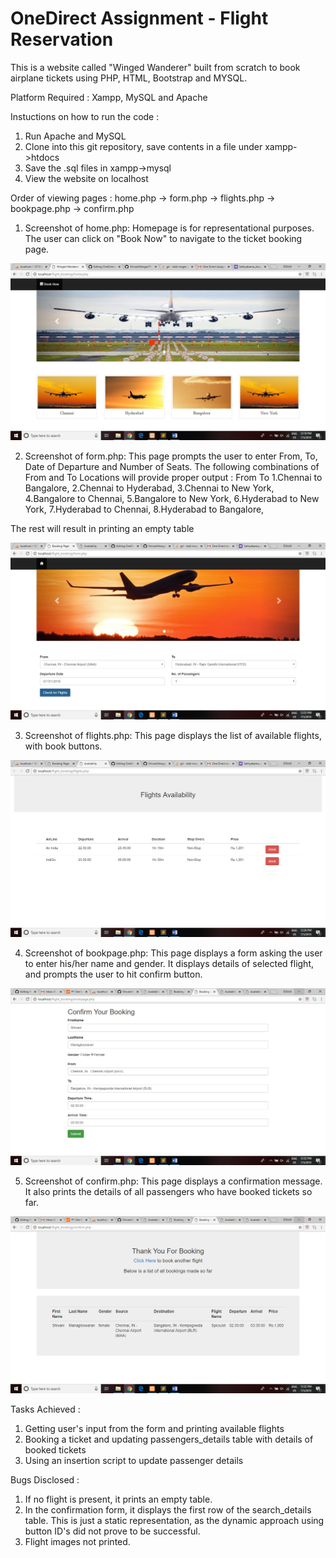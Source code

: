 # OneDirect Assignment - Flight Reservation

This is a website called "Winged Wanderer" built from scratch to book airplane tickets using PHP, HTML, Bootstrap and MYSQL.

Platform Required : Xampp, MySQL and Apache

Instuctions on how to run the code : 
1. Run Apache and MySQL
2. Clone into this git repository, save contents in a file under xampp->htdocs
3. Save the .sql files in xampp->mysql
4. View the website on localhost

Order of viewing pages :
home.php -> form.php -> flights.php -> bookpage.php -> confirm.php

1. Screenshot of home.php:
   Homepage is for representational purposes. The user can click on "Book Now" to navigate to the ticket booking page.


![alt text](https://raw.githubusercontent.com/ShivaniMangal/OneDirectAssignment/master/imgs/screenshot1.jpg)



2. Screenshot of form.php:
This page prompts the user to enter From, To, Date of Departure and Number of Seats. 
The following combinations of From and To Locations will provide proper output :
From	      To
1.Chennai	to    Bangalore,
2.Chennai	to    Hyderabad,
3.Chennai	 to   New York,
4.Bangalore	to  Chennai,
5.Bangalore	to  New York,
6.Hyderabad	 to New York,
7.Hyderabad	 to Chennai,
8.Hyderabad	 to Bangalore,

The rest will result in printing an empty table  


![alt text](https://raw.githubusercontent.com/ShivaniMangal/OneDirectAssignment/master/imgs/screenshot2.jpg)



3. Screenshot of flights.php:
This page displays the list of available flights, with book buttons.

![alt text](https://raw.githubusercontent.com/ShivaniMangal/OneDirectAssignment/master/imgs/screenshot3.jpg)



4. Screenshot of bookpage.php: 
This page displays a form asking the user to enter his/her name and gender. It displays details of selected flight, and prompts the user to hit confirm button. 

![alt text](https://raw.githubusercontent.com/ShivaniMangal/OneDirectAssignment/master/imgs/screenshot4.jpg)




5. Screenshot of confirm.php: 
This page displays a confirmation message. It also prints the details of all passengers who have booked tickets so far.


![alt text](https://raw.githubusercontent.com/ShivaniMangal/OneDirectAssignment/master/imgs/screenshot5.jpg)





Tasks Achieved :
1. Getting user's input from the form and printing available flights
2. Booking a ticket and updating passengers_details table with details of booked tickets
3. Using an insertion script to update passenger details

Bugs Disclosed :
1. If no flight is present, it prints an empty table.
2. In the confirmation form, it displays the first row of the search_details table. This is just a static representation, as the dynamic approach using button ID's did not prove to be successful.
3. Flight images not printed.


